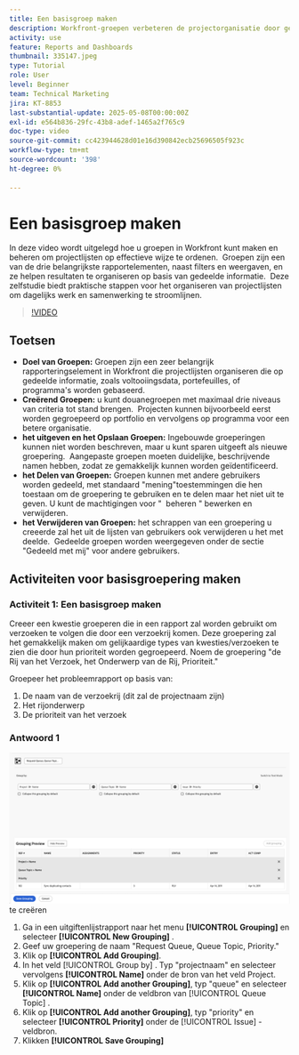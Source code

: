 ```yaml
---
title: Een basisgroep maken
description: Workfront-groepen verbeteren de projectorganisatie door gebruikers toe te staan lijsten te categoriseren op basis van items zoals portfolio's, programma's of voltooiingsdatums, met aanpasbare opties voor delen en beheer voor een efficiënte samenwerking.
activity: use
feature: Reports and Dashboards
thumbnail: 335147.jpeg
type: Tutorial
role: User
level: Beginner
team: Technical Marketing
jira: KT-8853
last-substantial-update: 2025-05-08T00:00:00Z
exl-id: e564b836-29fc-43b8-adef-1465a2f765c9
doc-type: video
source-git-commit: cc423944628d01e16d390842ecb25696505f923c
workflow-type: tm+mt
source-wordcount: '398'
ht-degree: 0%

---
```


# Een basisgroep maken

In deze video wordt uitgelegd hoe u groepen in Workfront kunt maken en beheren om projectlijsten op effectieve wijze te ordenen. &#x200B; Groepen zijn een van de drie belangrijkste rapportelementen, naast filters en weergaven, en ze helpen resultaten te organiseren op basis van gedeelde informatie. &#x200B;
Deze zelfstudie biedt praktische stappen voor het organiseren van projectlijsten om dagelijks werk en samenwerking te stroomlijnen. &#x200B;

>[!VIDEO](https://video.tv.adobe.com/v/335147/?quality=12&learn=on&enablevpops=0)

## Toetsen

* **Doel van Groepen:** Groepen zijn een zeer belangrijk rapporteringselement in Workfront die projectlijsten organiseren die op gedeelde informatie, zoals voltooiingsdata, portefeuilles, of programma&#39;s worden gebaseerd. &#x200B;
* **Creërend Groepen:** u kunt douanegroepen met maximaal drie niveaus van criteria tot stand brengen. &#x200B; Projecten kunnen bijvoorbeeld eerst worden gegroepeerd op portfolio en vervolgens op programma voor een betere organisatie. &#x200B;
* **het uitgeven en het Opslaan Groepen:** Ingebouwde groeperingen kunnen niet worden beschreven, maar u kunt sparen uitgeeft als nieuwe groepering. &#x200B; Aangepaste groepen moeten duidelijke, beschrijvende namen hebben, zodat ze gemakkelijk kunnen worden geïdentificeerd. &#x200B;
* **het Delen van Groepen:** Groepen kunnen met andere gebruikers worden gedeeld, met standaard &quot;mening&quot;toestemmingen die hen toestaan om de groepering te gebruiken en te delen maar het niet uit te geven. U kunt de machtigingen voor &quot; &#x200B; beheren &quot; bewerken en verwijderen. &#x200B;
* **het Verwijderen van Groepen:** het schrappen van een groepering u creeerde zal het uit de lijsten van gebruikers ook verwijderen u het met deelde. &#x200B; Gedeelde groepen worden weergegeven onder de sectie &quot;Gedeeld met mij&quot; voor andere gebruikers. &#x200B;

## Activiteiten voor basisgroepering maken


### Activiteit 1: Een basisgroep maken

Creeer een kwestie groeperen die in een rapport zal worden gebruikt om verzoeken te volgen die door een verzoekrij komen. Deze groepering zal het gemakkelijk maken om gelijkaardige types van kwesties/verzoeken te zien die door hun prioriteit worden gegroepeerd. Noem de groepering &quot;de Rij van het Verzoek, het Onderwerp van de Rij, Prioriteit.&quot;

Groepeer het probleemrapport op basis van:

1. De naam van de verzoekrij (dit zal de projectnaam zijn)
1. Het rijonderwerp
1. De prioriteit van het verzoek

### Antwoord 1

![ een beeld van het scherm om een nieuwe groepering ](assets/grouping-exercise.png) te creëren

1. Ga in een uitgiftenlijstrapport naar het menu **[!UICONTROL Grouping]** en selecteer **[!UICONTROL New Grouping]** .
1. Geef uw groepering de naam &quot;Request Queue, Queue Topic, Priority.&quot;
1. Klik op **[!UICONTROL Add Grouping]**.
1. In het veld [!UICONTROL Group by] . Typ &quot;projectnaam&quot; en selecteer vervolgens **[!UICONTROL Name]** onder de bron van het veld Project.
1. Klik op **[!UICONTROL Add another Grouping]**, typ &quot;queue&quot; en selecteer **[!UICONTROL Name]** onder de veldbron van [!UICONTROL Queue Topic] .
1. Klik op **[!UICONTROL Add another Grouping]**, typ &quot;priority&quot; en selecteer **[!UICONTROL Priority]** onder de [!UICONTROL Issue] -veldbron.
1. Klikken **[!UICONTROL Save Grouping]**
